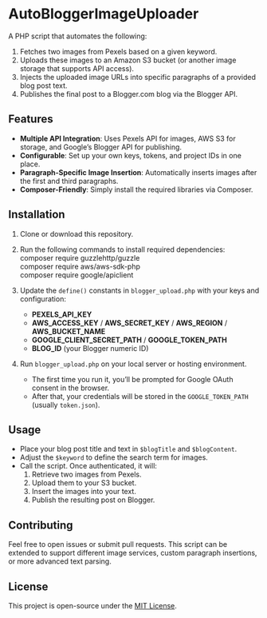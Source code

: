 # AutoBloggerImageUploader

A PHP script that automates the following:

1. Fetches two images from Pexels based on a given keyword.  
2. Uploads these images to an Amazon S3 bucket (or another image storage that supports API access).  
3. Injects the uploaded image URLs into specific paragraphs of a provided blog post text.  
4. Publishes the final post to a Blogger.com blog via the Blogger API.

## Features

- **Multiple API Integration**: Uses Pexels API for images, AWS S3 for storage, and Google’s Blogger API for publishing.
- **Configurable**: Set up your own keys, tokens, and project IDs in one place.
- **Paragraph-Specific Image Insertion**: Automatically inserts images after the first and third paragraphs.
- **Composer-Friendly**: Simply install the required libraries via Composer.

## Installation

1. Clone or download this repository.
2. Run the following commands to install required dependencies:
   composer require guzzlehttp/guzzle  
   composer require aws/aws-sdk-php  
   composer require google/apiclient  
3. Update the `define()` constants in `blogger_upload.php` with your keys and configuration:
   - **PEXELS_API_KEY**
   - **AWS_ACCESS_KEY** / **AWS_SECRET_KEY** / **AWS_REGION** / **AWS_BUCKET_NAME**
   - **GOOGLE_CLIENT_SECRET_PATH** / **GOOGLE_TOKEN_PATH**
   - **BLOG_ID** (your Blogger numeric ID)

4. Run `blogger_upload.php` on your local server or hosting environment.  
   - The first time you run it, you’ll be prompted for Google OAuth consent in the browser.  
   - After that, your credentials will be stored in the `GOOGLE_TOKEN_PATH` (usually `token.json`).

## Usage

- Place your blog post title and text in `$blogTitle` and `$blogContent`.  
- Adjust the `$keyword` to define the search term for images.
- Call the script. Once authenticated, it will:  
  1. Retrieve two images from Pexels.  
  2. Upload them to your S3 bucket.  
  3. Insert the images into your text.  
  4. Publish the resulting post on Blogger.

## Contributing

Feel free to open issues or submit pull requests. This script can be extended to support different image services, custom paragraph insertions, or more advanced text parsing.

## License

This project is open-source under the [MIT License](LICENSE).
